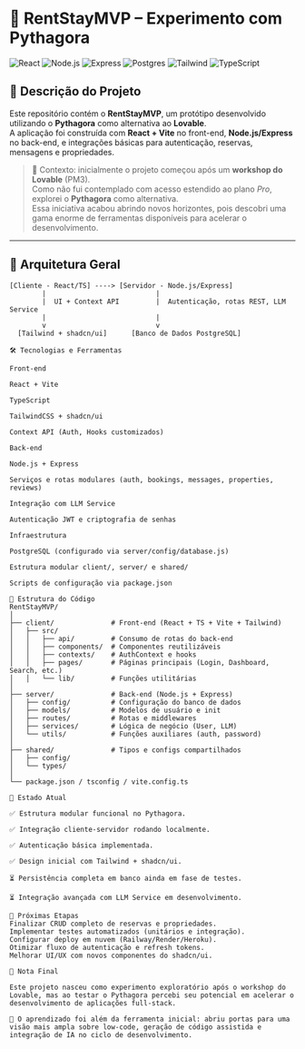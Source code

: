 # 🏡 RentStayMVP – Experimento com Pythagora

![React](https://img.shields.io/badge/React-18-blue?style=for-the-badge&logo=react)
![Node.js](https://img.shields.io/badge/Node.js-18-green?style=for-the-badge&logo=node.js)
![Express](https://img.shields.io/badge/Express.js-server-lightgrey?style=for-the-badge&logo=express)
![Postgres](https://img.shields.io/badge/PostgreSQL-database-blue?style=for-the-badge&logo=postgresql)
![Tailwind](https://img.shields.io/badge/TailwindCSS-3.x-teal?style=for-the-badge&logo=tailwindcss)
![TypeScript](https://img.shields.io/badge/TypeScript-5.x-3178c6?style=for-the-badge&logo=typescript)

## 📄 Descrição do Projeto

Este repositório contém o **RentStayMVP**, um protótipo desenvolvido utilizando o **Pythagora** como alternativa ao **Lovable**.  
A aplicação foi construída com **React + Vite** no front-end, **Node.js/Express** no back-end, e integrações básicas para autenticação, reservas, mensagens e propriedades.  

> 🔎 Contexto: inicialmente o projeto começou após um **workshop do Lovable** (PM3).  
> Como não fui contemplado com acesso estendido ao plano *Pro*, explorei o **Pythagora** como alternativa.  
> Essa iniciativa acabou abrindo novos horizontes, pois descobri uma gama enorme de ferramentas disponíveis para acelerar o desenvolvimento.

---

## 🧠 Arquitetura Geral

```text
[Cliente - React/TS] ----> [Servidor - Node.js/Express]
        |                           |
        |  UI + Context API         |  Autenticação, rotas REST, LLM Service
        |                           |
        v                           v
  [Tailwind + shadcn/ui]      [Banco de Dados PostgreSQL]

🛠️ Tecnologias e Ferramentas

Front-end

React + Vite

TypeScript

TailwindCSS + shadcn/ui

Context API (Auth, Hooks customizados)

Back-end

Node.js + Express

Serviços e rotas modulares (auth, bookings, messages, properties, reviews)

Integração com LLM Service

Autenticação JWT e criptografia de senhas

Infraestrutura

PostgreSQL (configurado via server/config/database.js)

Estrutura modular client/, server/ e shared/

Scripts de configuração via package.json

📂 Estrutura do Código
RentStayMVP/
│
├── client/              # Front-end (React + TS + Vite + Tailwind)
│   ├── src/
│   │   ├── api/         # Consumo de rotas do back-end
│   │   ├── components/  # Componentes reutilizáveis
│   │   ├── contexts/    # AuthContext e hooks
│   │   ├── pages/       # Páginas principais (Login, Dashboard, Search, etc.)
│   │   └── lib/         # Funções utilitárias
│
├── server/              # Back-end (Node.js + Express)
│   ├── config/          # Configuração do banco de dados
│   ├── models/          # Modelos de usuário e init
│   ├── routes/          # Rotas e middlewares
│   ├── services/        # Lógica de negócio (User, LLM)
│   └── utils/           # Funções auxiliares (auth, password)
│
├── shared/              # Tipos e configs compartilhados
│   ├── config/
│   └── types/
│
└── package.json / tsconfig / vite.config.ts

🔎 Estado Atual

✅ Estrutura modular funcional no Pythagora.

✅ Integração cliente-servidor rodando localmente.

✅ Autenticação básica implementada.

✅ Design inicial com Tailwind + shadcn/ui.

⏳ Persistência completa em banco ainda em fase de testes.

⏳ Integração avançada com LLM Service em desenvolvimento.

🧪 Próximas Etapas
Finalizar CRUD completo de reservas e propriedades.
Implementar testes automatizados (unitários e integração).
Configurar deploy em nuvem (Railway/Render/Heroku).
Otimizar fluxo de autenticação e refresh tokens.
Melhorar UI/UX com novos componentes do shadcn/ui.

📢 Nota Final

Este projeto nasceu como experimento exploratório após o workshop do Lovable, mas ao testar o Pythagora percebi seu potencial em acelerar o desenvolvimento de aplicações full-stack.

🚀 O aprendizado foi além da ferramenta inicial: abriu portas para uma visão mais ampla sobre low-code, geração de código assistida e integração de IA no ciclo de desenvolvimento.
